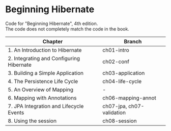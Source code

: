 # Beginning Hibernate
Code for "Beginning Hibernate", 4th edition.  
The code does not completely match the code in the book.

| Chapter | Branch |
|---|---|
| 1. An Introduction to Hibernate | ch01-intro |
| 2. Integrating and Configuring Hibernate | ch02-conf |
| 3. Building a Simple Application | ch03-application |
| 4. The Persistence Life Cycle | ch04-life-cycle |
| 5. An Overview of Mapping | - |
| 6. Mapping with Annotations | ch06-mapping-annot |
| 7. JPA Integration and Lifecycle Events | ch07-jpa, ch07-validation |
| 8. Using the session | ch08-session |
